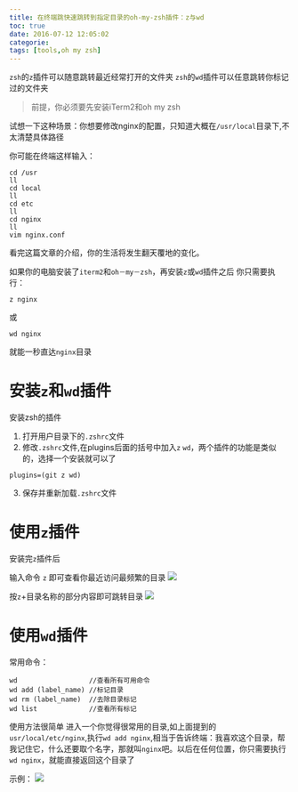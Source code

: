 ```yaml
---
title: 在终端跳快速跳转到指定目录的oh-my-zsh插件：z与wd
toc: true
date: 2016-07-12 12:05:02
categorie:
tags: [tools,oh my zsh]
---
```


`zsh`的`z`插件可以随意跳转最近经常打开的文件夹
`zsh`的`wd`插件可以任意跳转你标记过的文件夹

<!--more-->

> 前提，你必须要先安装iTerm2和oh my zsh

试想一下这种场景：你想要修改nginx的配置，只知道大概在`/usr/local`目录下,不太清楚具体路径

你可能在终端这样输入：

``` shell
cd /usr
ll
cd local
ll
cd etc
ll
cd nginx
ll
vim nginx.conf
```

看完这篇文章的介绍，你的生活将发生翻天覆地的变化。

如果你的电脑安装了`iterm2`和`oh－my－zsh`，再安装`z`或`wd`插件之后
你只需要执行：

``` shell
z nginx
```

或

``` shell
wd nginx
```
就能一秒直达`nginx`目录

# 安装`z`和`wd`插件

安装zsh的插件
1. 打开用户目录下的`.zshrc`文件
2. 修改`.zshrc`文件,在plugins后面的括号中加入`z` `wd`，两个插件的功能是类似的，选择一个安装就可以了

```
plugins=(git z wd)
```

3. 保存并重新加载`.zshrc`文件


# 使用`z`插件

安装完`z`插件后

输入命令 `z` 即可查看你最近访问最频繁的目录
![](/images/images/1468333461556.png)

按`z`+目录名称的部分内容即可跳转目录
![](/images/images/1468334078114.png)


# 使用`wd`插件
常用命令：

``` shell
wd                  //查看所有可用命令
wd add (label_name) //标记目录
wd rm (label_name)  //去除目录标记
wd list             //查看所有标记
```

使用方法很简单
进入一个你觉得很常用的目录,如上面提到的`usr/local/etc/nginx`,执行`wd add nginx`,相当于告诉终端：我喜欢这个目录，帮我记住它，什么还要取个名字，那就叫`nginx`吧。以后在任何位置，你只需要执行`wd nginx`，就能直接返回这个目录了

示例：
![](/images/images/1468333921006.png)
